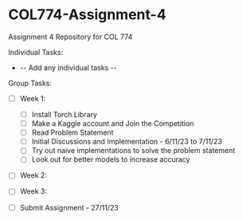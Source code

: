 # COL774-Assignment-4
Assignment 4 Repository for COL 774

Individual Tasks:
  -   -- Add any individual tasks --

Group Tasks:
- [ ] Week 1:
  - [ ] Install Torch Library
  - [ ] Make a Kaggle account and Join the Competition
  - [ ] Read Problem Statement
  - [ ] Initial Discussions and Implementation - 6/11/23 to 7/11/23
  - [ ] Try out naive implementations to solve the problem statement
  - [ ] Look out for better models to increase accuracy

- [ ] Week 2:
- [ ] Week 3:

- [ ] Submit Assignment - 27/11/23
